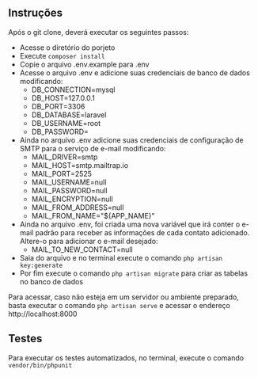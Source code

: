 
## Instruções

Após o git clone, deverá executar os seguintes passos:

- Acesse o diretório do porjeto
- Execute `composer install`
- Copie o arquivo .env.example para .env
- Acesse o arquivo .env e adicione suas credenciais de banco de dados modificando:
  - DB_CONNECTION=mysql
  - DB_HOST=127.0.0.1
  - DB_PORT=3306
  - DB_DATABASE=laravel
  - DB_USERNAME=root
  - DB_PASSWORD=
- Ainda no arquivo .env adicione suas credenciais de configuração de SMTP para o serviço de e-mail modificando:
  - MAIL_DRIVER=smtp
  - MAIL_HOST=smtp.mailtrap.io
  - MAIL_PORT=2525
  - MAIL_USERNAME=null
  - MAIL_PASSWORD=null
  - MAIL_ENCRYPTION=null
  - MAIL_FROM_ADDRESS=null
  - MAIL_FROM_NAME="${APP_NAME}"
- Ainda no arquivo .env, foi criada uma nova variável que irá conter o e-mail padrão para receber as informações de cada contato adicionado. Altere-o para adicionar o e-mail desejado:
  - MAIL_TO_NEW_CONTACT=null
- Saia do arquivo e no terminal execute o comando `php artisan key:generate`
- Por fim execute o comando `php artisan migrate` para criar as tabelas no banco de dados

Para acessar, caso não esteja em um servidor ou ambiente preparado, basta executar o comando `php artisan serve` e acessar o endereço http://localhost:8000

## Testes

Para executar os testes automatizados, no terminal, execute o comando `vendor/bin/phpunit`
